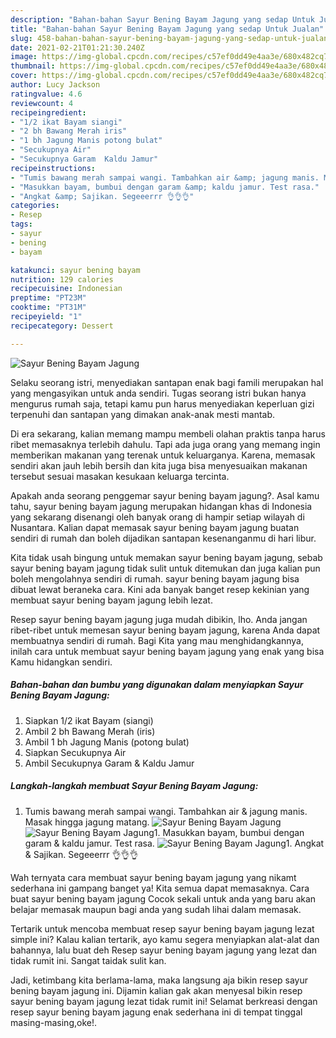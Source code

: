 ```yaml
---
description: "Bahan-bahan Sayur Bening Bayam Jagung yang sedap Untuk Jualan"
title: "Bahan-bahan Sayur Bening Bayam Jagung yang sedap Untuk Jualan"
slug: 458-bahan-bahan-sayur-bening-bayam-jagung-yang-sedap-untuk-jualan
date: 2021-02-21T01:21:30.240Z
image: https://img-global.cpcdn.com/recipes/c57ef0dd49e4aa3e/680x482cq70/sayur-bening-bayam-jagung-foto-resep-utama.jpg
thumbnail: https://img-global.cpcdn.com/recipes/c57ef0dd49e4aa3e/680x482cq70/sayur-bening-bayam-jagung-foto-resep-utama.jpg
cover: https://img-global.cpcdn.com/recipes/c57ef0dd49e4aa3e/680x482cq70/sayur-bening-bayam-jagung-foto-resep-utama.jpg
author: Lucy Jackson
ratingvalue: 4.6
reviewcount: 4
recipeingredient:
- "1/2 ikat Bayam siangi"
- "2 bh Bawang Merah iris"
- "1 bh Jagung Manis potong bulat"
- "Secukupnya Air"
- "Secukupnya Garam  Kaldu Jamur"
recipeinstructions:
- "Tumis bawang merah sampai wangi. Tambahkan air &amp; jagung manis. Masak hingga jagung matang."
- "Masukkan bayam, bumbui dengan garam &amp; kaldu jamur. Test rasa."
- "Angkat &amp; Sajikan. Segeeerrr 👌👌👌"
categories:
- Resep
tags:
- sayur
- bening
- bayam

katakunci: sayur bening bayam 
nutrition: 129 calories
recipecuisine: Indonesian
preptime: "PT23M"
cooktime: "PT31M"
recipeyield: "1"
recipecategory: Dessert

---
```



![Sayur Bening Bayam Jagung](https://img-global.cpcdn.com/recipes/c57ef0dd49e4aa3e/680x482cq70/sayur-bening-bayam-jagung-foto-resep-utama.jpg)

Selaku seorang istri, menyediakan santapan enak bagi famili merupakan hal yang mengasyikan untuk anda sendiri. Tugas seorang istri bukan hanya mengurus rumah saja, tetapi kamu pun harus menyediakan keperluan gizi terpenuhi dan santapan yang dimakan anak-anak mesti mantab.

Di era  sekarang, kalian memang mampu membeli olahan praktis tanpa harus ribet memasaknya terlebih dahulu. Tapi ada juga orang yang memang ingin memberikan makanan yang terenak untuk keluarganya. Karena, memasak sendiri akan jauh lebih bersih dan kita juga bisa menyesuaikan makanan tersebut sesuai masakan kesukaan keluarga tercinta. 



Apakah anda seorang penggemar sayur bening bayam jagung?. Asal kamu tahu, sayur bening bayam jagung merupakan hidangan khas di Indonesia yang sekarang disenangi oleh banyak orang di hampir setiap wilayah di Nusantara. Kalian dapat memasak sayur bening bayam jagung buatan sendiri di rumah dan boleh dijadikan santapan kesenanganmu di hari libur.

Kita tidak usah bingung untuk memakan sayur bening bayam jagung, sebab sayur bening bayam jagung tidak sulit untuk ditemukan dan juga kalian pun boleh mengolahnya sendiri di rumah. sayur bening bayam jagung bisa dibuat lewat beraneka cara. Kini ada banyak banget resep kekinian yang membuat sayur bening bayam jagung lebih lezat.

Resep sayur bening bayam jagung juga mudah dibikin, lho. Anda jangan ribet-ribet untuk memesan sayur bening bayam jagung, karena Anda dapat membuatnya sendiri di rumah. Bagi Kita yang mau menghidangkannya, inilah cara untuk membuat sayur bening bayam jagung yang enak yang bisa Kamu hidangkan sendiri.

<!--inarticleads1-->

##### Bahan-bahan dan bumbu yang digunakan dalam menyiapkan Sayur Bening Bayam Jagung:

1. Siapkan 1/2 ikat Bayam (siangi)
1. Ambil 2 bh Bawang Merah (iris)
1. Ambil 1 bh Jagung Manis (potong bulat)
1. Siapkan Secukupnya Air
1. Ambil Secukupnya Garam &amp; Kaldu Jamur




<!--inarticleads2-->

##### Langkah-langkah membuat Sayur Bening Bayam Jagung:

1. Tumis bawang merah sampai wangi. Tambahkan air &amp; jagung manis. Masak hingga jagung matang.
<img src="https://img-global.cpcdn.com/steps/be5f4d8bb1b3d398/160x128cq70/sayur-bening-bayam-jagung-langkah-memasak-1-foto.jpg" alt="Sayur Bening Bayam Jagung"><img src="https://img-global.cpcdn.com/steps/d7efb2c0716e4fdb/160x128cq70/sayur-bening-bayam-jagung-langkah-memasak-1-foto.jpg" alt="Sayur Bening Bayam Jagung">1. Masukkan bayam, bumbui dengan garam &amp; kaldu jamur. Test rasa.
<img src="https://img-global.cpcdn.com/steps/fe735a53cb67e902/160x128cq70/sayur-bening-bayam-jagung-langkah-memasak-2-foto.jpg" alt="Sayur Bening Bayam Jagung">1. Angkat &amp; Sajikan. Segeeerrr 👌👌👌




Wah ternyata cara membuat sayur bening bayam jagung yang nikamt sederhana ini gampang banget ya! Kita semua dapat memasaknya. Cara buat sayur bening bayam jagung Cocok sekali untuk anda yang baru akan belajar memasak maupun bagi anda yang sudah lihai dalam memasak.

Tertarik untuk mencoba membuat resep sayur bening bayam jagung lezat simple ini? Kalau kalian tertarik, ayo kamu segera menyiapkan alat-alat dan bahannya, lalu buat deh Resep sayur bening bayam jagung yang lezat dan tidak rumit ini. Sangat taidak sulit kan. 

Jadi, ketimbang kita berlama-lama, maka langsung aja bikin resep sayur bening bayam jagung ini. Dijamin kalian gak akan menyesal bikin resep sayur bening bayam jagung lezat tidak rumit ini! Selamat berkreasi dengan resep sayur bening bayam jagung enak sederhana ini di tempat tinggal masing-masing,oke!.

